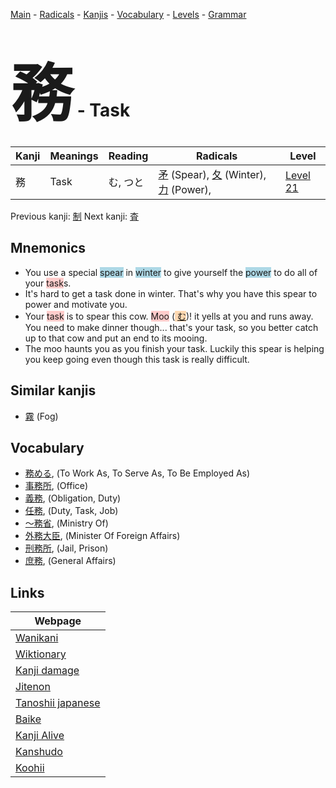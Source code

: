 <style> bigfont {font-size: 100px}</style>
[Main](../README.md) -
[Radicals](../radicals.md) -
[Kanjis](../kanjis.md) -
[Vocabulary](../vocabulary.md) -
[Levels](../levels.md) -
[Grammar](../grammar.md)
# <bigfont> 務</bigfont> - Task 

| Kanji | Meanings | Reading | Radicals | Level |
| --- | --- | --- | --- | --- |
| 務 | Task | む, つと | [矛](../radicals/矛.md) (Spear), [夂](../radicals/夂.md) (Winter), [力](../radicals/力.md) (Power),  | [Level 21](../levels/wk_level21.md) |

Previous kanji: [制](制.md) Next kanji: [査](査.md) 

## Mnemonics
 * You use a special <span style="background-color:#ADD8E6"> spear</span> in <span style="background-color:#ADD8E6"> winter</span> to give yourself the <span style="background-color:#ADD8E6"> power</span> to do all of your <span style="background-color:#ffcccb"> task</span>s.
* It's hard to get a task done in winter. That's why you have this spear to power and motivate you.
* Your <span style="background-color:#ffcccb"> task</span> is to spear this cow. <span style="background-color:#ffcccb"> Moo</span> (<span style="background-color:#fed8b1"> [む](https://jisho.org/search/む)</span>)! it yells at you and runs away. You need to make dinner though... that's your task, so you better catch up to that cow and put an end to its mooing.
* The moo haunts you as you finish your task. Luckily this spear is helping you keep going even though this task is really difficult.


## Similar kanjis
 * [霧](霧.md) (Fog)


## Vocabulary
 * [務める](../vocabulary/務.md), (To Work As, To Serve As, To Be Employed As)
* [事務所](../vocabulary/務.md), (Office)
* [義務](../vocabulary/務.md), (Obligation, Duty)
* [任務](../vocabulary/務.md), (Duty, Task, Job)
* [〜務省](../vocabulary/務.md), (Ministry Of)
* [外務大臣](../vocabulary/務.md), (Minister Of Foreign Affairs)
* [刑務所](../vocabulary/務.md), (Jail, Prison)
* [庶務](../vocabulary/務.md), (General Affairs)



## Links 

| Webpage |
| --- |
| [Wanikani          ](https://www.wanikani.com/kanji/務) |
| [Wiktionary        ](https://en.wiktionary.org/wiki/務) |
| [Kanji damage      ](http://www.kanjidamage.com/kanji/search?utf8=✓&q=務) |
| [Jitenon           ](https://jitenon.com/kanji/務) |
| [Tanoshii japanese ](https://www.tanoshiijapanese.com/dictionary/kanji.cfm?k=務) |
| [Baike             ](https://baike.baidu.com/item/務) |
| [Kanji Alive       ](https://app.kanjialive.com/務) |
| [Kanshudo          ](https://www.kanshudo.com/searchmn?q=務) |
| [Koohii            ](https://kanji.koohii.com/study/kanji/務) |
